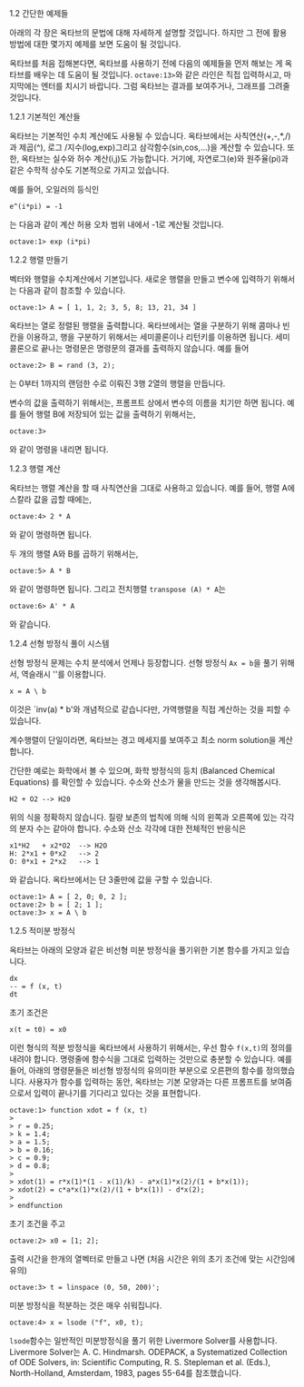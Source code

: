 1.2 간단한 예제들

 아래의 각 장은 옥타브의 문법에 대해 자세하게 설명할 것입니다. 하지만 그 전에 활용 방법에 대한 몇가지 예제를 보면 도움이 될 것입니다.

 옥타브를 처음 접해본다면, 옥타브를 사용하기 전에 다음의 예제들을 먼저 해보는 게 옥타브를 배우는 데 도움이 될 것입니다. `octave:13>`와 같은 라인은 직접 입력하시고, 마지막에는 엔터를 치시기 바랍니다. 그럼 옥타브는 결과를 보여주거나, 그래프를 그려줄 것입니다.


 1.2.1 기본적인 계산들

  옥타브는 기본적인 수치 계산에도 사용될 수 있습니다. 옥타브에서는 사칙연산(+,-,*,/)과 제곱(^), 로그 /지수(log,exp)그리고 삼각함수(sin,cos,...)을 계산할 수 있습니다. 또한, 옥타브는 실수와 허수 계산(i,j)도 가능합니다. 거기에, 자연로그(e)와 원주율(pi)과 같은 수학적 상수도 기본적으로 가지고 있습니다.

  예를 들어, 오일러의 등식인

 	e^(i*pi) = -1

  는 다음과 같이 계산 허용 오차 범위 내에서 -1로 계산될 것입니다.

  	octave:1> exp (i*pi)


 1.2.2 행렬 만들기

  벡터와 행렬을 수치계산에서 기본입니다. 새로운 행렬을 만들고 변수에 입력하기 위해서는 다음과 같이 참조할 수 있습니다.

  	octave:1> A = [ 1, 1, 2; 3, 5, 8; 13, 21, 34 ]

  옥타브는 열로 정렬된 행렬을 출력합니다. 옥타브에서는 열을 구분하기 위해 콤마나 빈칸을 이용하고, 행을 구분하기 위해서는 세미콜론이나 리턴키를 이용하면 됩니다. 세미콜론으로 끝나는 명령문은 명령문의 결과를 출력하지 않습니다. 예를 들어

  	octave:2> B = rand (3, 2);

  는 0부터 1까지의 랜덤한 수로 이뤄진 3행 2열의 행렬을 만듭니다.

  변수의 값을 출력하기 위해서는, 프롬프트 상에서 변수의 이름을 치기만 하면 됩니다. 예를 들어 행렬 B에 저장되어 있는 값을 출력하기 위해서는,

  	octave:3> 

  와 같이 명령을 내리면 됩니다.


 1.2.3 행렬 계산

  옥타브는 행렬 계산을 할 때 사칙연산을 그대로 사용하고 있습니다. 예를 들어, 행렬 A에 스칼라 값을 곱할 때에는,

  	octave:4> 2 * A

  와 같이 명령하면 됩니다.

  두 개의 행렬 A와 B를 곱하기 위해서는,

  	octave:5> A * B

  와 같이 명령하면 됩니다. 그리고 전치행렬 `transpose (A) * A`는

  	octave:6> A' * A

  와 같습니다.


 1.2.4 선형 방정식 풀이 시스템

  선형 방정식 문제는 수치 분석에서 언제나 등장합니다. 선형 방정식 `Ax = b`을 풀기 위해서, 역슬래시 '\'를 이용합니다.

  	x = A \ b

  이것은 `inv(a) * b'와 개념적으로 같습니다만, 가역행렬을 직접 계산하는 것을 피할 수 있습니다.

  계수행렬이 단일이라면, 옥타브는 경고 메세지를 보여주고 최소 norm solution을 계산합니다.

  간단한 예로는 화학에서 볼 수 있으며, 화학 방정식의 등치 (Balanced Chemical Equations) 를 확인할 수 있습니다. 수소와 산소가 물을 만드는 것을 생각해봅시다.

  	H2 + O2 --> H20

  위의 식을 정확하지 않습니다. 질량 보존의 법칙에 의해 식의 왼쪽과 오른쪽에 있는 각각의 분자 수는 같아야 합니다. 수소와 산소 각각에 대한 전체적인 반응식은

  	x1*H2   + x2*O2  --> H2O
	H: 2*x1 + 0*x2   --> 2
	O: 0*x1 + 2*x2   --> 1

  와 같습니다. 옥타브에서는 단 3줄만에 값을 구할 수 있습니다.

  	octave:1> A = [ 2, 0; 0, 2 ];
	octave:2> b = [ 2; 1 ];
	octave:3> x = A \ b


 1.2.5 적미분 방정식

  옥타브는 아래의 모양과 같은 비선형 미분 방정식을 풀기위한 기본 함수를 가지고 있습니다.

  	dx
	-- = f (x, t)
	dt

  초기 조건은

  	x(t = t0) = x0

  이런 형식의 적분 방정식을 옥타브에서 사용하기 위해서는, 우선 함수 `f(x,t)`의 정의를 내려야 합니다. 명령줄에 함수식을 그대로 입력하는 것만으로 충분할 수 있습니다. 예를 들어, 아래의 명령문들은 비선형 방정식의 유의미한 부분으로 오른편의 함수를 정의했습니다. 사용자가 함수를 입력하는 동안, 옥타브는 기본 모양과는 다른 프롬프트를 보여줌으로서 입력이 끝나기를 기다리고 있다는 것을 표현합니다.

  	octave:1> function xdot = f (x, t)
	>
	> r = 0.25;
	> k = 1.4;
	> a = 1.5;
	> b = 0.16;
	> c = 0.9;
	> d = 0.8;
	>
	> xdot(1) = r*x(1)*(1 - x(1)/k) - a*x(1)*x(2)/(1 + b*x(1));
	> xdot(2) = c*a*x(1)*x(2)/(1 + b*x(1)) - d*x(2);
	>
	> endfunction

  초기 조건을 주고

  	octave:2> x0 = [1; 2];

  출력 시간을 한개의 열벡터로 만들고 나면 (처음 시간은 위의 초기 조건에 맞는 시간임에 유의)

 	octave:3> t = linspace (0, 50, 200)';

  미분 방정식을 적분하는 것은 매우 쉬워집니다.

  	octave:4> x = lsode ("f", x0, t);

  `lsode`함수는 일반적인 미분방정식을 풀기 위한 Livermore Solver를 사용합니다. Livermore Solver는 A. C. Hindmarsh. ODEPACK, a Systematized Collection of ODE Solvers, in: Scientific Computing, R. S. Stepleman et al. (Eds.), North-Holland, Amsterdam, 1983, pages 55-64를 참조했습니다.

